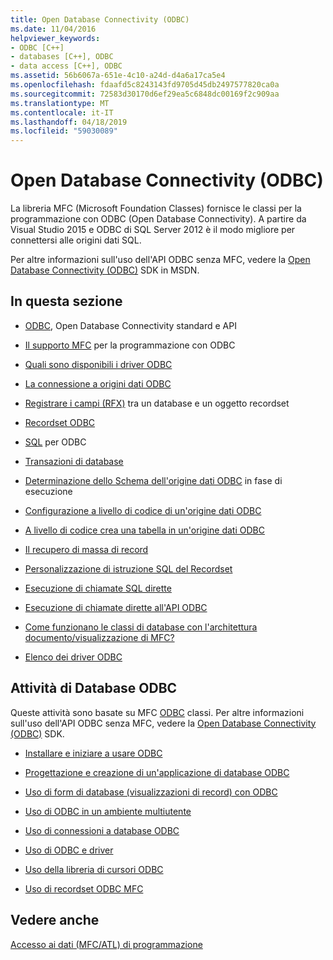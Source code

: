 ```yaml
---
title: Open Database Connectivity (ODBC)
ms.date: 11/04/2016
helpviewer_keywords:
- ODBC [C++]
- databases [C++], ODBC
- data access [C++], ODBC
ms.assetid: 56b6067a-651e-4c10-a24d-d4a6a17ca5e4
ms.openlocfilehash: fdaafd5c8243143fd9705d45db2497577820ca0a
ms.sourcegitcommit: 72583d30170d6ef29ea5c6848dc00169f2c909aa
ms.translationtype: MT
ms.contentlocale: it-IT
ms.lasthandoff: 04/18/2019
ms.locfileid: "59030089"
---
```

# <a name="open-database-connectivity-odbc"></a>Open Database Connectivity (ODBC)

La libreria MFC (Microsoft Foundation Classes) fornisce le classi per la programmazione con ODBC (Open Database Connectivity). A partire da Visual Studio 2015 e ODBC di SQL Server 2012 è il modo migliore per connettersi alle origini dati SQL.

Per altre informazioni sull'uso dell'API ODBC senza MFC, vedere la [Open Database Connectivity (ODBC)](/sql/odbc/microsoft-open-database-connectivity-odbc) SDK in MSDN.


## <a name="in-this-section"></a>In questa sezione

- [ODBC](odbc-basics.md), Open Database Connectivity standard e API

- [Il supporto MFC](odbc-and-mfc.md) per la programmazione con ODBC

- [Quali sono disponibili i driver ODBC](odbc-driver-list.md)

- [La connessione a origini dati ODBC](data-source-managing-connections-odbc.md)

- [Registrare i campi (RFX)](record-field-exchange-rfx.md) tra un database e un oggetto recordset

- [Recordset ODBC](recordset-odbc.md)

- [SQL](sql.md) per ODBC

- [Transazioni di database](transaction-odbc.md)

- [Determinazione dello Schema dell'origine dati ODBC](data-source-determining-the-schema-of-the-data-source-odbc.md) in fase di esecuzione

- [Configurazione a livello di codice di un'origine dati ODBC](data-source-programmatically-configuring-an-odbc-data-source.md)

- [A livello di codice crea una tabella in un'origine dati ODBC](data-source-programmatically-creating-a-table-in-an-odbc-data-source.md)

- [Il recupero di massa di record](recordset-fetching-records-in-bulk-odbc.md)

- [Personalizzazione di istruzione SQL del Recordset](sql-customizing-your-recordsets-sql-statement-odbc.md)

- [Esecuzione di chiamate SQL dirette](sql-making-direct-sql-calls-odbc.md)

- [Esecuzione di chiamate dirette all'API ODBC](odbc-calling-odbc-api-functions-directly.md)

- [Come funzionano le classi di database con l'architettura documento/visualizzazione di MFC?](working-with-documents-and-views.md)

- [Elenco dei driver ODBC](odbc-driver-list.md)

## <a name="odbc-database-tasks"></a>Attività di Database ODBC

Queste attività sono basate su MFC [ODBC](odbc-basics.md) classi. Per altre informazioni sull'uso dell'API ODBC senza MFC, vedere la [Open Database Connectivity (ODBC)](/sql/odbc/microsoft-open-database-connectivity-odbc) SDK.

- [Installare e iniziare a usare ODBC](installing-and-getting-started-with-odbc.md)

- [Progettazione e creazione di un'applicazione di database ODBC](design-and-create-an-odbc-database-application.md)

- [Uso di form di database (visualizzazioni di record) con ODBC](use-database-forms-record-views-with-odbc.md)

- [Uso di ODBC in un ambiente multiutente](use-odbc-to-work-with-other-users.md)

- [Uso di connessioni a database ODBC](work-with-odbc-database-connections.md)

- [Uso di ODBC e driver](work-with-odbc-and-drivers.md)

- [Uso della libreria di cursori ODBC](use-the-odbc-cursor-library.md)

- [Uso di recordset ODBC MFC](use-mfc-odbc-recordsets.md)

## <a name="see-also"></a>Vedere anche

[Accesso ai dati (MFC/ATL) di programmazione](../../data/data-access-programming-mfc-atl.md)